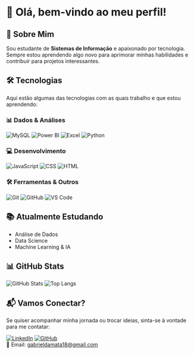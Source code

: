 # 👋 Olá, bem-vindo ao meu perfil!

## 🚀 Sobre Mim
Sou estudante de **Sistemas de Informação** e apaixonado por tecnologia. Sempre estou aprendendo algo novo para aprimorar minhas habilidades e contribuir para projetos interessantes.

## 🛠️ Tecnologias
Aqui estão algumas das tecnologias com as quais trabalho e que estou aprendendo:

### 📊 Dados & Análises
![MySQL](https://img.shields.io/badge/-MySQL-4479A1?style=flat&logo=mysql&logoColor=white) ![Power BI](https://img.shields.io/badge/-Power%20BI-F2C811?style=flat&logo=power-bi&logoColor=black) ![Excel](https://img.shields.io/badge/-Excel-217346?style=flat&logo=microsoft-excel&logoColor=white) ![Python](https://img.shields.io/badge/-Python-3776AB?style=flat&logo=python&logoColor=white)

### 💻 Desenvolvimento
![JavaScript](https://img.shields.io/badge/-JavaScript-F7DF1E?style=flat&logo=javascript&logoColor=black) ![CSS](https://img.shields.io/badge/-CSS-1572B6?style=flat&logo=css3&logoColor=white) ![HTML](https://img.shields.io/badge/-HTML-E34F26?style=flat&logo=html5&logoColor=white)

### 🛠️ Ferramentas & Outros
![Git](https://img.shields.io/badge/-Git-F05032?style=flat&logo=git&logoColor=white) ![GitHub](https://img.shields.io/badge/-GitHub-181717?style=flat&logo=github&logoColor=white) ![VS Code](https://img.shields.io/badge/-VS%20Code-007ACC?style=flat&logo=visual-studio-code&logoColor=white)

## 📚 Atualmente Estudando
- Análise de Dados
- Data Science
- Machine Learning & IA

## 📊 GitHub Stats
![GitHub Stats](https://github-readme-stats.vercel.app/api?username=Uzi-dv&show_icons=true&theme=radical)
![Top Langs](https://github-readme-stats.vercel.app/api/top-langs/?username=Uzi-dv&layout=compact&theme=radical)

## 📬 Vamos Conectar?
Se quiser acompanhar minha jornada ou trocar ideias, sinta-se à vontade para me contatar:

[![LinkedIn](https://img.shields.io/badge/-LinkedIn-0077B5?style=flat&logo=linkedin&logoColor=white)](https://www.linkedin.com/in/gabriel-santos-375a02236) [![GitHub](https://img.shields.io/badge/-GitHub-181717?style=flat&logo=github&logoColor=white)](https://github.com/Uzi-dv)  
📧 Email: gabrieldamata18@gmail.com
